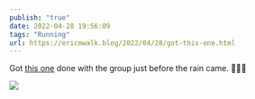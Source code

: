 ```yaml
---
publish: "true"
date: 2022-04-28 19:56:09
tags: "Running"
url: https://ericmwalk.blog/2022/04/28/got-this-one.html
---
```


Got [this one](http://www.strava.com/activities/7057518121) done with the group just before the rain came. 🏃🏻‍♂️



![](https://ericmwalk.blog/uploads/2022/4aa64f2a72.jpg)